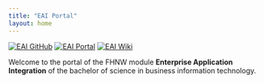 ```yaml
---
title: "EAI Portal"
layout: home
---
```


[![EAI GitHub](https://img.shields.io/badge/EAI-GitHub-lightgrey.svg?longCache=true)](https://github.com/enterprise-application-integration)
[![EAI Portal](https://img.shields.io/badge/EAI-Portal-brightgreen.svg?longCache=true)](https://enterprise-application-integration.github.io)
[![EAI Wiki](https://img.shields.io/badge/EAI-Wiki-yellow.svg?longCache=true)](https://github.com/enterprise-application-integration/enterprise-application-integration.github.io/wiki)


Welcome to the portal of the FHNW module **Enterprise Application Integration** of the bachelor of science in business information technology.